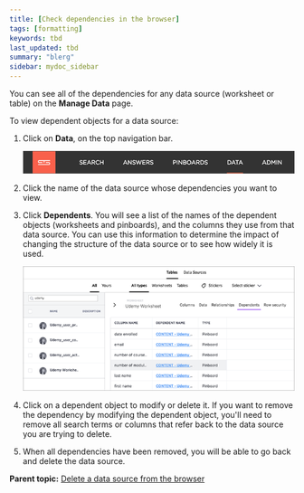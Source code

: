 ```yaml
---
title: [Check dependencies in the browser]
tags: [formatting]
keywords: tbd
last_updated: tbd
summary: "blerg"
sidebar: mydoc_sidebar
---
```

You can see all of the dependencies for any data source (worksheet or table) on the **Manage Data** page.

To view dependent objects for a data source:

1.   Click on **Data**, on the top navigation bar.

     ![](../../shared/conrefs/../../images/data_icon.png "Data")

2.   Click the name of the data source whose dependencies you want to view.
3.   Click **Dependents​**. You will see a list of the names of the dependent objects (worksheets and pinboards), and the columns they use from that data source. You can use this information to determine the impact of changing the structure of the data source or to see how widely it is used.

     ![](../../images/dependents.png "List of dependent objects")

4.   Click on a dependent object to modify or delete it. If you want to remove the dependency by modifying the dependent object, you'll need to remove all search terms or columns that refer back to the data source you are trying to delete.
5.   When all dependencies have been removed, you will be able to go back and delete the data source.

**Parent topic:** [Delete a data source from the browser](../../admin/loading/delete_data_source_UX.html)
